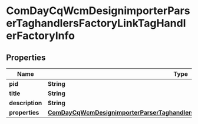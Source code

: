 

# ComDayCqWcmDesignimporterParserTaghandlersFactoryLinkTagHandlerFactoryInfo

## Properties

Name | Type | Description | Notes
------------ | ------------- | ------------- | -------------
**pid** | **String** |  |  [optional]
**title** | **String** |  |  [optional]
**description** | **String** |  |  [optional]
**properties** | [**ComDayCqWcmDesignimporterParserTaghandlersFactoryLinkTagHandlerFactoryProperties**](ComDayCqWcmDesignimporterParserTaghandlersFactoryLinkTagHandlerFactoryProperties.md) |  |  [optional]



